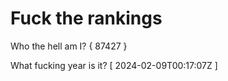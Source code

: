 # Fuck the rankings

Who the hell am I?
{ 87427 }

What fucking year is it?
[ 2024-02-09T00:17:07Z ]
